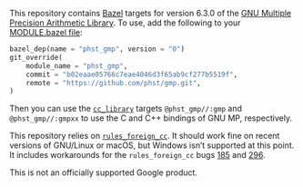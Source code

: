 This repository contains [Bazel](https://bazel.build/) targets for
version 6.3.0 of the [GNU Multiple Precision Arithmetic
Library](https://gmplib.org/).  To use, add the following to your [MODULE.bazel
file](https://bazel.build/external/overview#bzlmod):

```python
bazel_dep(name = "phst_gmp", version = "0")
git_override(
    module_name = "phst_gmp",
    commit = "b02eaae05766c7eae4046d3f65ab9cf277b5519f",
    remote = "https://github.com/phst/gmp.git",
)
```

Then you can use the
[`cc_library`](https://docs.bazel.build/versions/master/be/c-cpp.html#cc_library)
targets `@phst_gmp//:gmp` and `@phst_gmp//:gmpxx` to use the C and C++ bindings
of GNU MP, respectively.

This repository relies on
[`rules_foreign_cc`](https://github.com/bazelbuild/rules_foreign_cc).  It
should work fine on recent versions of GNU/Linux or macOS, but Windows isn’t
supported at this point.  It includes workarounds for the `rules_foreign_cc`
bugs [185](https://github.com/bazelbuild/rules_foreign_cc/issues/185) and
[296](https://github.com/bazelbuild/rules_foreign_cc/issues/296).

This is not an officially supported Google product.

